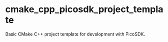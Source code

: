 # cmake_cpp_picosdk_project_template
Basic CMake C++ project template for development with PicoSDK.
